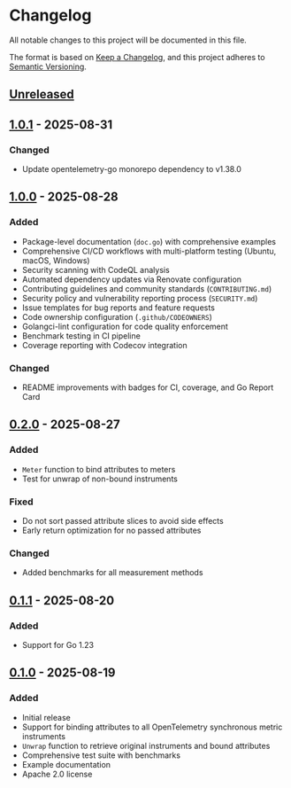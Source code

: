 # Changelog

All notable changes to this project will be documented in this file.

The format is based on [Keep a Changelog](https://keepachangelog.com/en/1.0.0/),
and this project adheres to [Semantic Versioning](https://semver.org/spec/v2.0.0.html).

## [Unreleased]

## [1.0.1] - 2025-08-31

### Changed

- Update opentelemetry-go monorepo dependency to v1.38.0

## [1.0.0] - 2025-08-28

### Added

- Package-level documentation (`doc.go`) with comprehensive examples
- Comprehensive CI/CD workflows with multi-platform testing (Ubuntu, macOS, Windows)
- Security scanning with CodeQL analysis
- Automated dependency updates via Renovate configuration
- Contributing guidelines and community standards (`CONTRIBUTING.md`)
- Security policy and vulnerability reporting process (`SECURITY.md`)
- Issue templates for bug reports and feature requests
- Code ownership configuration (`.github/CODEOWNERS`)
- Golangci-lint configuration for code quality enforcement
- Benchmark testing in CI pipeline
- Coverage reporting with Codecov integration

### Changed

- README improvements with badges for CI, coverage, and Go Report Card

## [0.2.0] - 2025-08-27

### Added

- `Meter` function to bind attributes to meters
- Test for unwrap of non-bound instruments

### Fixed

- Do not sort passed attribute slices to avoid side effects
- Early return optimization for no passed attributes

### Changed

- Added benchmarks for all measurement methods

## [0.1.1] - 2025-08-20

### Added

- Support for Go 1.23

## [0.1.0] - 2025-08-19

### Added

- Initial release
- Support for binding attributes to all OpenTelemetry synchronous metric instruments
- `Unwrap` function to retrieve original instruments and bound attributes
- Comprehensive test suite with benchmarks
- Example documentation
- Apache 2.0 license

[Unreleased]: https://github.com/MrAlias/bind/compare/v1.0.1...HEAD
[1.0.1]: https://github.com/MrAlias/bind/releases/tag/v1.0.1
[1.0.0]: https://github.com/MrAlias/bind/releases/tag/v1.0.0
[0.2.0]: https://github.com/MrAlias/bind/releases/tag/v0.2.0
[0.1.1]: https://github.com/MrAlias/bind/releases/tag/v0.1.1
[0.1.0]: https://github.com/MrAlias/bind/releases/tag/v0.1.0
